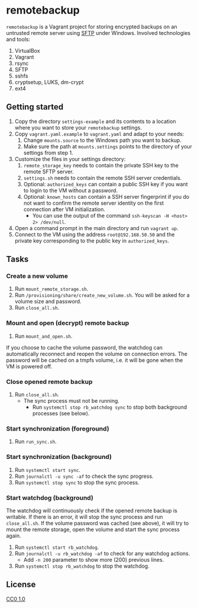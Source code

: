 remotebackup
============

`remotebackup` is a Vagrant project for storing encrypted backups on an untrusted remote server using [SFTP](https://en.wikipedia.org/wiki/SSH_File_Transfer_Protocol) under Windows. Involved technologies and tools:

1. VirtualBox
1. Vagrant
1. rsync
1. SFTP
1. sshfs
1. cryptsetup, LUKS, dm-crypt
1. ext4


Getting started
---------------

1. Copy the directory `settings-example` and its contents to a location where you want to store your `remotebackup` settings.
1. Copy `vagrant.yaml.example` to `vagrant.yaml` and adapt to your needs:
    1. Change `mounts.source` to the Windows path you want to backup.
    1. Make sure the path at `mounts.settings` points to the directory of your settings from step 1.
1. Customize the files in your settings directory:
    1. `remote_storage_key` needs to contain the private SSH key to the remote SFTP server.
    1. `settings.sh` needs to contain the remote SSH server credentials.
    1. Optional: `authorized_keys` can contain a public SSH key if you want to login to the VM without a password.
    1. Optional: `known_hosts` can contain a SSH server fingerprint if you do not want to confirm the remote server identity on the first connection after VM initialization.
        * You can use the output of the command `ssh-keyscan -H <host> 2> /dev/null`.
1. Open a command prompt in the main directory and run `vagrant up`.
1. Connect to the VM using the address `root@192.168.50.50` and the private key corresponding to the public key in `authorized_keys`.


Tasks
-----

### Create a new volume

1. Run `mount_remote_storage.sh`.
1. Run `/provisioning/share/create_new_volume.sh`. You will be asked for a volume size and password.
1. Run `close_all.sh`.


### Mount and open (decrypt) remote backup

1. Run `mount_and_open.sh`.

If you choose to cache the volume password, the watchdog can automatically reconnect and reopen the volume on connection errors. The password will be cached on a tmpfs volume, i.e. it will be gone when the VM is powered off.


### Close opened remote backup

1. Run `close_all.sh`.
    * The sync process must not be running.
        * Run `systemctl stop rb_watchdog sync` to stop both background processes (see below).


### Start synchronization (foreground)

1. Run `run_sync.sh`.


### Start synchronization (background)

1. Run `systemctl start sync`.
1. Run `journalctl -u sync -af` to check the sync progress.
1. Run `systemctl stop sync` to stop the sync process.


### Start watchdog (background)

The watchdog will continuously check if the opened remote backup is writable. If there is an error, it will stop the sync process and run `close_all.sh`. If the volume password was cached (see above), it will try to mount the remote storage, open the volume and start the sync process again.

1. Run `systemctl start rb_watchdog`.
1. Run `journalctl -u rb_watchdog -af` to check for any watchdog actions.
    * Add `-n 200` parameter to show more (200) previous lines.
1. Run `systemctl stop rb_watchdog` to stop the watchdog.


License
-------

[CC0 1.0](https://creativecommons.org/publicdomain/zero/1.0/)
